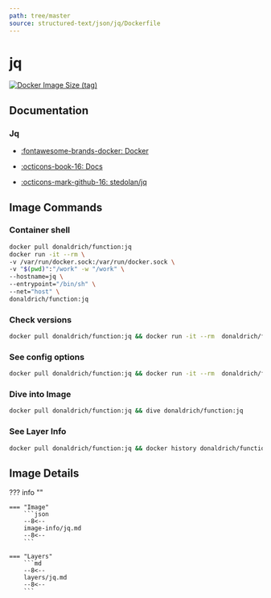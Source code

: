 ```yaml
---
path: tree/master
source: structured-text/json/jq/Dockerfile
---
```


# jq

[![Docker Image Size (tag)](https://img.shields.io/docker/image-size/donaldrich/function/jq?color=blue&label=donaldrich/function:jq&logo=docker&style=flat-square)](https://hub.docker.com/r/donaldrich/function/jq)

## Documentation

### Jq

- [:fontawesome-brands-docker: Docker](https://hub.docker.com/r/stedolan/jq)

- [:octicons-book-16: Docs](https://stedolan.github.io/jq)

- [:octicons-mark-github-16: stedolan/jq](https://github.com/stedolan/jq)

## Image Commands

### Container shell

```sh
docker pull donaldrich/function:jq
docker run -it --rm \
-v /var/run/docker.sock:/var/run/docker.sock \
-v "$(pwd)":"/work" -w "/work" \
--hostname=jq \
--entrypoint="/bin/sh" \
--net="host" \
donaldrich/function:jq
```

### Check versions

```sh
docker pull donaldrich/function:jq && docker run -it --rm  donaldrich/function:jq validate
```

### See config options

```sh
docker pull donaldrich/function:jq && docker run -it --rm  donaldrich/function:jq help
```

### Dive into Image

```sh
docker pull donaldrich/function:jq && dive donaldrich/function:jq
```

### See Layer Info

```sh
docker pull donaldrich/function:jq && docker history donaldrich/function:jq
```

## Image Details

??? info ""

    === "Image"
        ```json
        --8<--
        image-info/jq.md
        --8<--
        ```

    === "Layers"
        ```md
        --8<--
        layers/jq.md
        --8<--
        ```
